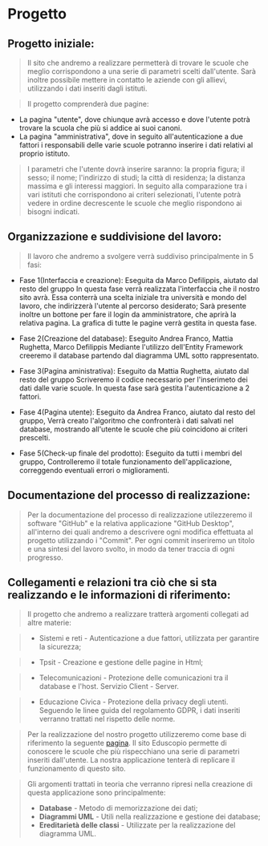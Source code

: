 # Progetto


## Progetto iniziale:

> Il sito che andremo a realizzare permetterà di trovare le scuole che meglio corrispondono a una serie di parametri scelti dall'utente. Sarà inoltre possibile mettere in contatto le aziende con gli allievi, utilizzando i dati inseriti dagli istituti.

> Il progetto comprenderà due pagine:

 - La pagina "utente", dove chiunque avrà accesso e dove l'utente potrà trovare la scuola che più si addice ai suoi canoni.
 - La pagina "amministrativa", dove in seguito all'autenticazione a due fattori i responsabili delle varie scuole potranno inserire i dati relativi al proprio            istituto.
> I parametri che l'utente dovrà inserire saranno: la propria figura; il sesso; il nome; l'indirizzo di studi; la città di residenza; la distanza massima e gli interessi maggiori.
> In seguito alla comparazione tra i vari istituti che corrispondono ai criteri selezionati, l'utente potrà vedere in ordine decrescente le scuole che meglio rispondono ai bisogni indicati.

## Organizzazione e suddivisione del lavoro:
> Il lavoro che andremo a svolgere verrà suddiviso principalmente in 5 fasi:

 - Fase 1(Interfaccia e creazione): Eseguita da Marco Defilippis, aiutato dal resto del gruppo
   In questa fase verrà realizzata l'interfaccia che il nostro sito avrà. Essa conterrà una scelta iniziale tra università e mondo del lavoro, che indirizzerà l'utente    al percorso desiderato; Sarà presente inoltre un bottone per fare il login da amministratore, che aprirà la relativa pagina. La grafica di tutte le pagine verrà        gestita in questa fase.
   
 - Fase 2(Creazione del database): Eseguito Andrea Franco, Mattia Rughetta, Marco Defilippis
   Mediante l'utilizzo dell'Entity Framework creeremo il database partendo dal diagramma UML sotto rappresentato.  

 - Fase 3(Pagina aministrativa): Eseguito da Mattia Rughetta, aiutato dal resto del gruppo
   Scriveremo il codice necessario per l'inserimeto dei dati dalle varie scuole. In questa fase sarà gestita l'autenticazione a 2 fattori.
 
 - Fase 4(Pagina utente): Eseguito da Andrea Franco, aiutato dal resto del gruppo,
   Verrà creato l'algoritmo che confronterà i dati salvati nel database, mostrando all'utente le scuole che più coincidono ai criteri prescelti.
   
 - Fase 5(Check-up finale del prodotto): Eseguito da tutti i membri del gruppo,
   Controlleremo il totale funzionamento dell'applicazione, correggendo eventuali errori o miglioramenti. 
 

## Documentazione del processo di realizzazione:

> Per la documentazione del processo di realizzazione utilezzeremo il software "GitHub" e la relativa applicazione "GitHub Desktop", all'interno dei quali andremo a descrivere ogni modifica effettuata al progetto utilizzando i "Commit".
> Per ogni commit inseriremo un titolo e una sintesi del lavoro svolto, in modo da tener traccia di ogni progresso.

## Collegamenti e relazioni tra ciò che si sta realizzando e le informazioni di riferimento:
> Il progetto che andremo a realizzare tratterà argomenti collegati ad altre materie:

> - Sistemi e reti - Autenticazione a due fattori, utilizzata per garantire la sicurezza;

> - Tpsit - Creazione e gestione delle pagine in Html;

> - Telecomunicazioni - Protezione delle comunicazioni tra il database e l'host. Servizio Client - Server.

> - Educazione Civica - Protezione della privacy degli utenti. Seguendo le linee guida del regolamento GDPR, i dati inseriti verranno trattati nel rispetto delle norme.

> Per la realizzazione del nostro progetto utilizzeremo come base di riferimento la seguente [pagina](https://www.eduscopio.it/).
> Il sito Eduscopio permette di conoscere le scuole che più rispecchiano una serie di parametri inseriti dall'utente. La nostra applicazione tenterà di replicare il funzionamento di questo sito.
 
> Gli argomenti trattati in teoria che verranno ripresi nella creazione di questa applicazione sono principalmente:
> - **Database** - Metodo di memorizzazione dei dati;
> - **Diagrammi UML** - Utili nella realizzazione e gestione dei database;
> - **Ereditarietà delle classi** - Utilizzate per la realizzazione del diagramma UML.

